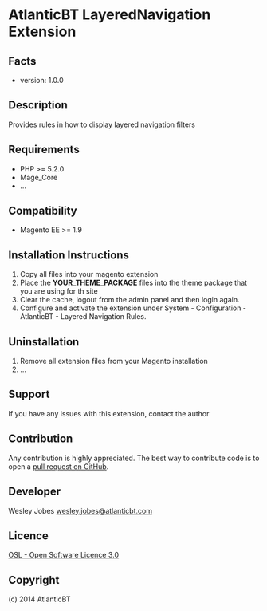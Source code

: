 AtlanticBT LayeredNavigation Extension
=====================
Facts
-----
- version: 1.0.0

Description
-----------
Provides rules in how to display layered navigation filters

Requirements
------------
- PHP >= 5.2.0
- Mage_Core
- ...

Compatibility
-------------
- Magento EE >= 1.9

Installation Instructions
-------------------------
1. Copy all files into your magento extension
2. Place the __YOUR_THEME_PACKAGE__ files into the theme package that you are using for th site
2. Clear the cache, logout from the admin panel and then login again.
3. Configure and activate the extension under System - Configuration - AtlanticBT - Layered Navigation Rules.

Uninstallation
--------------
1. Remove all extension files from your Magento installation
2. ...

Support
-------
If you have any issues with this extension, contact the author

Contribution
------------
Any contribution is highly appreciated. The best way to contribute code is to open a [pull request on GitHub](https://help.github.com/articles/using-pull-requests).

Developer
---------

Wesley Jobes wesley.jobes@atlanticbt.com

Licence
-------
[OSL - Open Software Licence 3.0](http://opensource.org/licenses/osl-3.0.php)

Copyright
---------
(c) 2014 AtlanticBT
